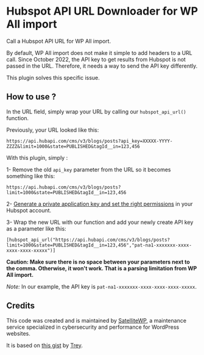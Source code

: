 # Hubspot API URL Downloader for WP All import

Call a Hubspot API URL for WP All import.

By default, WP All import does not make it simple to add headers to a URL call. Since October 2022, the API key to get results from Hubspot is not passed in the URL. Therefore, it needs a way to send the API key differently.

This plugin solves this specific issue.


## How to use ?

In the URL field, simply wrap your URL by calling our `hubspot_api_url()` function.

Previously, your URL looked like this:

    https://api.hubapi.com/cms/v3/blogs/posts?api_key=XXXXX-YYYY-ZZZZ&limit=1000&state=PUBLISHED&tagId__in=123,456
    
With this plugin, simply :

1- Remove the old `api_key` parameter from the URL so it becomes something like this:

    https://api.hubapi.com/cms/v3/blogs/posts?limit=1000&state=PUBLISHED&tagId__in=123,456
    
    
2- [Generate a private application key and set the right permissions](https://developers.hubspot.com/docs/api/private-apps) in your Hubspot account.

3- Wrap the new URL with our function and add your newly create API key as a parameter like this:

    [hubspot_api_url("https://api.hubapi.com/cms/v3/blogs/posts?limit=1000&state=PUBLISHED&tagId__in=123,456","pat-na1-xxxxxxx-xxxx-xxxx-xxxx-xxxxx")]
    

**Caution: Make sure there is no space between your parameters next to the comma. Otherwise, it won't work. That is a parsing limitation from WP All import.**

*Note:* In our example, the API key is `pat-na1-xxxxxxx-xxxx-xxxx-xxxx-xxxxx`.

## Credits

This code was created and is maintained by [SatelliteWP](https://www.satellitewp.com/en), a maintenance service specialized in cybersecurity and performance for WordPress websites.

It is based on [this gist](https://gist.github.com/trey8611/6fbf6d36b5b86068d86253ccf934eb55) by [Trey](https://github.com/trey8611).
